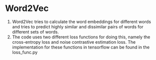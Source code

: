 # Word2Vec
1. Word2Vec tries to calculate the word embeddings for different words and tries to predict highly similar and dissimilar pairs of words for different sets of words.
2. The code uses two different loss functions for doing this, namely the cross-entropy loss and noise contrastive estimation loss. The        implementation for these functions in tensorflow can be found in the loss_func.py

